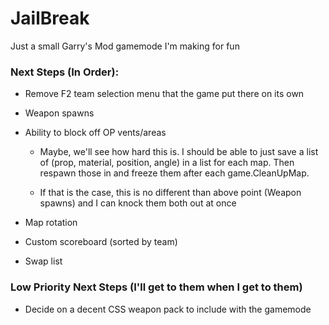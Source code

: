# JailBreak

Just a small Garry's Mod gamemode I'm making for fun

### Next Steps (In Order):

- Remove F2 team selection menu that the game put there on its own

- Weapon spawns

- Ability to block off OP vents/areas

  - Maybe, we'll see how hard this is. I should be able to just save a list of (prop, material, position, angle) in a list for each map. Then respawn those in and freeze them after each game.CleanUpMap.

  - If that is the case, this is no different than above point (Weapon spawns) and I can knock them both out at once

- Map rotation

- Custom scoreboard (sorted by team)

- Swap list

### Low Priority Next Steps (I'll get to them when I get to them)

- Decide on a decent CSS weapon pack to include with the gamemode
